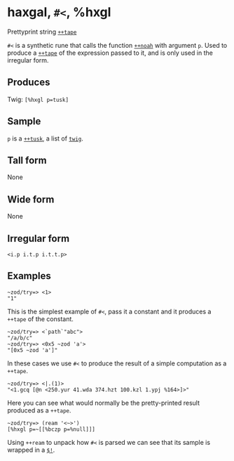haxgal, `#<`, %hxgl
============================

Prettyprint string [`++tape`]()

`#<` is a synthetic rune that calls the function [`++noah`]() with argument `p`. Used to produce a [`++tape`]() of the expression passed to it, and
is only used in the irregular form.

Produces
--------

Twig: `[%hxgl p=tusk]`

Sample
------

`p` is a [`++tusk`](), a list of [`twig`]().

Tall form
---------

None

Wide form
---------

None

Irregular form
--------------

    <i.p i.t.p i.t.t.p>

Examples
--------

    ~zod/try=> <1>
    "1"

This is the simplest example of `#<`, pass it a constant and it produces
a `++tape` of the constant.

    ~zod/try=> <`path`"abc">
    "/a/b/c"
    ~zod/try=> <0x5 ~zod 'a'>
    "[0x5 ~zod 'a']"

In these cases we use `#<` to produce the result of a simple computation
as a `++tape`.

    ~zod/try=> <|.(1)>
    "<1.gcq [@n <250.yur 41.wda 374.hzt 100.kzl 1.ypj %164>]>"

Here you can see what would normally be the pretty-printed result
produced as a `++tape`.

    ~zod/try=> (ream '<~>')
    [%hxgl p=~[[%bczp p=%null]]]

Using `++ream` to unpack how `#<` is parsed we can see that its sample
is wrapped in a [`$!`]().

